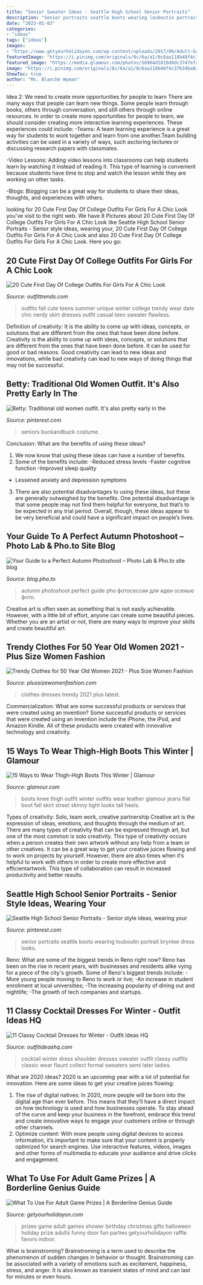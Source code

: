 ```yaml
---
title: "Senior Sweater Ideas : Seattle High School Senior Portraits"
description: "Senior portraits seattle boots wearing louboutin portrait brynlee dress looks"
date: "2023-01-03"
categories:
- "ideas"
tags: ["ideas"]
images:
- "https://www.getyourholidayon.com/wp-content/uploads/2017/06/Adult-Game-Prizes-4.jpg"
featuredImage: "https://i.pinimg.com/originals/8c/6a/a1/8c6aa118b48f4c37634ba829780898c3.jpg"
featured_image: "https://media.glamour.com/photos/56964d1816d0dc3747efa023/master/w_1024,c_limit/fashion-2015-11-thigh-high-boots-outfit-ideas-viva-luxury-main.jpg"
image: "https://i.pinimg.com/originals/8c/6a/a1/8c6aa118b48f4c37634ba829780898c3.jpg"
ShowToc: true
author: "Ms. Blanche Wyman"
---
```



Idea 2: We need to create more opportunities for people to learn
There are many ways that people can learn new things. Some people learn through books, others through conversation, and still others through online resources. In order to create more opportunities for people to learn, we should consider creating more interactive learning experiences. These experiences could include:
-Teams: A team learning experience is a great way for students to work together and learn from one another.Team building activities can be used in a variety of ways, such asctoring lectures or discussing research papers with classmates.

-Video Lessons: Adding video lessons into classrooms can help students learn by watching it instead of reading it. This type of learning is convenient because students have time to stop and watch the lesson while they are working on other tasks.

-Blogs: Blogging can be a great way for students to share their ideas, thoughts, and experiences with others.

	

		
looking for 20 Cute First Day Of College Outfits For Girls For A Chic Look you've visit to the right web. We have 8 Pictures about 20 Cute First Day Of College Outfits For Girls For A Chic Look like Seattle High School Senior Portraits - Senior style ideas, wearing your, 20 Cute First Day Of College Outfits For Girls For A Chic Look and also 20 Cute First Day Of College Outfits For Girls For A Chic Look. Here you go:
		
    
## 20 Cute First Day Of College Outfits For Girls For A Chic Look

<img loading=lazy src="https://www.outfittrends.com/wp-content/uploads/2016/03/5-6.jpg" onerror="this.onerror=null;this.src='https://tse4.mm.bing.net/th?id=OIP.z-wsbCdf8nnTf3taYBIOzwAAAA&amp;pid=15.1';" alt="20 Cute First Day Of College Outfits For Girls For A Chic Look">

_Source: outfittrends.com_

>outfits fall cute teens summer unique winter college trendy wear date chic nerdy skirt dresses outfit casual teen sweater flawless. 

	

Definition of creativity: It is the ability to come up with ideas, concepts, or solutions that are different from the ones that have been done before.
Creativity is the ability to come up with ideas, concepts, or solutions that are different from the ones that have been done before. It can be used for good or bad reasons. Good creativity can lead to new ideas and innovations, while bad creativity can lead to new ways of doing things that may not be successful.

    
## Betty: Traditional Old Women Outfit. It&#039;s Also Pretty Early In The

<img loading=lazy src="https://i.pinimg.com/originals/8c/6a/a1/8c6aa118b48f4c37634ba829780898c3.jpg" onerror="this.onerror=null;this.src='https://tse3.mm.bing.net/th?id=OIP.egsDpEdarOm2KbzrGkFiAgAAAA&amp;pid=15.1';" alt="Betty: Traditional old women outfit. It&#039;s also pretty early in the">

_Source: pinterest.com_

>seniors buckandbuck costume. 

	

Conclusion: What are the benefits of using these ideas?
1. We now know that using these ideas can have a number of benefits.
2. Some of the benefits include: 
-Reduced stress levels 
-Faster cognitive function 
-Improved sleep quality 
- Lessened anxiety and depression symptoms 
3. There are also potential disadvantages to using these ideas, but these are generally outweighed by the benefits. One potential disadvantage is that some people may not find them helpful for everyone, but that’s to be expected in any trial period. Overall, though, these ideas appear to be very beneficial and could have a significant impact on people’s lives.

    
## Your Guide To A Perfect Autumn Photoshoot – Photo Lab &amp; Pho.to Site Blog

<img loading=lazy src="http://media.blog.pho.to/uploads/2013/10/1340874806_jc0wzeco6gub59k.jpeg" onerror="this.onerror=null;this.src='https://tse3.mm.bing.net/th?id=OIP.1Jo8O7wIoSoS6_AeKiFXKAHaL2&amp;pid=15.1';" alt="Your Guide to a Perfect Autumn Photoshoot – Photo Lab &amp; Pho.to site blog">

_Source: blog.pho.to_

>autumn photoshoot perfect guide pho фотосессии для идеи осенью фото. 

	

Creative art is often seen as something that is not easily achievable. However, with a little bit of effort, anyone can create some beautiful pieces. Whether you are an artist or not, there are many ways to improve your skills and create beautiful art.

    
## Trendy Clothes For 50 Year Old Women 2021 - Plus Size Women Fashion

<img loading=lazy src="https://plussizewomenfashion.com/wp-content/uploads/2017/11/Latest-dresses-for-50-Year-Old-Women.jpg" onerror="this.onerror=null;this.src='https://tse3.mm.bing.net/th?id=OIP.3QKAu-R9xPHFpabh_0v-5gAAAA&amp;pid=15.1';" alt="Trendy Clothes for 50 Year Old Women 2021 - Plus Size Women Fashion">

_Source: plussizewomenfashion.com_

>clothes dresses trendy 2021 plus latest. 

	

Commercialization: What are some successful products or services that were created using an invention?
Some successful products or services that were created using an invention include the iPhone, the iPod, and Amazon Kindle. All of these products were created with innovative technology and creativity.

    
## 15 Ways To Wear Thigh-High Boots This Winter | Glamour

<img loading=lazy src="https://media.glamour.com/photos/56964d1816d0dc3747efa023/master/w_1024,c_limit/fashion-2015-11-thigh-high-boots-outfit-ideas-viva-luxury-main.jpg" onerror="this.onerror=null;this.src='https://tse3.mm.bing.net/th?id=OIP.PdRSu3lLbUJrXL2feC_GswHaLH&amp;pid=15.1';" alt="15 Ways to Wear Thigh-High Boots This Winter | Glamour">

_Source: glamour.com_

>boots knee thigh outfit winter outfits wear leather glamour jeans flat boot fall skirt street skinny tight looks tall heels. 

	

Types of creativity: Solo, team work, creative partnership
Creative art is the expression of ideas, emotions, and thoughts through the medium of art. There are many types of creativity that can be expressed through art, but one of the most common is solo creativity. This type of creativity occurs when a person creates their own artwork without any help from a team or other creatives. It can be a great way to get your creative juices flowing and to work on projects by yourself. However, there are also times when it’s helpful to work with others in order to create more effective and efficientartwork. This type of collaboration can result in increased productivity and better results.

    
## Seattle High School Senior Portraits - Senior Style Ideas, Wearing Your

<img loading=lazy src="https://i.pinimg.com/originals/2d/a1/12/2da112c692dfd09bc12a8de6860b6ec6.jpg" onerror="this.onerror=null;this.src='https://tse2.mm.bing.net/th?id=OIP.GBiI0DxHnIEbxn88WZG48AHaLH&amp;pid=15.1';" alt="Seattle High School Senior Portraits - Senior style ideas, wearing your">

_Source: pinterest.com_

>senior portraits seattle boots wearing louboutin portrait brynlee dress looks. 

	

Reno: What are some of the biggest trends in Reno right now?
Reno has been on the rise in recent years, with businesses and residents alike vying for a piece of the city's growth. Some of Reno's biggest trends include: 
 -More young people moving to Reno to work or live; 
-An increase in student enrollment at local universities; 
-The increasing popularity of dining out and nightlife; 
-The growth of tech companies and startups.

    
## 11 Classy Cocktail Dresses For Winter - Outfit Ideas HQ

<img loading=lazy src="https://outfitideashq.com/wp-content/uploads/2016/12/cocktail-dress-outfit-idea-winter-1.jpg" onerror="this.onerror=null;this.src='https://tse2.mm.bing.net/th?id=OIP.7_BZ6TiZbHStc1TRp3bV3gAAAA&amp;pid=15.1';" alt="11 Classy Cocktail Dresses for Winter - Outfit Ideas HQ">

_Source: outfitideashq.com_

>cocktail winter dress shoulder dresses sweater outfit classy outfits classic wear flaunt collect formal sweaters semi later ladies. 

	

What are 2020 ideas?
2020 is an upcoming year with a lot of potential for innovation. Here are some ideas to get your creative juices flowing: 
1. The rise of digital natives: In 2020, more people will be born into the digital age than ever before. This means that they’ll have a direct impact on how technology is used and how businesses operate. To stay ahead of the curve and keep your business in the forefront, embrace this trend and create innovative ways to engage your customers online or through other channels. 
2. Optimize content: With more people using digital devices to access information, it’s important to make sure that your content is properly optimized for search engines. Use interactive features, videos, images and other forms of multimedia to educate your audience and drive clicks and engagement. 

    
## What To Use For Adult Game Prizes | A Borderline Genius Guide

<img loading=lazy src="https://www.getyourholidayon.com/wp-content/uploads/2017/06/Adult-Game-Prizes-4.jpg" onerror="this.onerror=null;this.src='https://tse2.mm.bing.net/th?id=OIP.awxTMYB0rCkjdpUbPfb7VgHaLH&amp;pid=15.1';" alt="What To Use For Adult Game Prizes | A Borderline Genius Guide">

_Source: getyourholidayon.com_

>prizes game adult games shower birthday christmas gifts halloween holiday prize adults funny door fun parties getyourholidayon raffle favors indoor. 

	

What is brainstroming?
Brainstroming is a term used to describe the phenomenon of sudden changes in behavior or thought. Brainstroming can be associated with a variety of emotions such as excitement, happiness, stress, and anger. It is also known as transient states of mind and can last for minutes or even hours.

